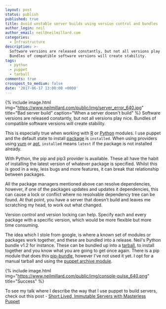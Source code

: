 ```yaml
---
layout: post
status: publish
published: true
title: Avoid unstable server builds using version control and bundles
author_login: neil
author_email: neil@neilmillard.com
categories:
  - Infrastructure
description: >-
  Software versions are released constantly, but not all versions play nice.
  Bundles of compatible software versions will create stability.
tags:
  - python
  - puppet
  - tarball
comments: true
crosspost_to_medium: false
date: '2017-06-17 13:00:00 +0000'
---
```

{% include image.html
      img="https://www.neilmillard.com/public/img/server_error_640.jpg"
      title="Bad server build"
      caption="When a server doesn't build" %}
Software versions are released constantly, but not all versions play nice.
Bundles of compatible software versions will create stability.

This is especially true when working with [R](https://en.wikipedia.org/wiki/R_(programming_language)) or [Python](https://en.wikipedia.org/wiki/Python_(programming_language)) modules.
I use puppet and the default state to install [package](https://docs.puppet.com/puppet/latest/types/package.html#package-attribute-ensure) is ```installed```. When using providers using [yum](https://fedoraproject.org/wiki/Yum) or [apt](https://wiki.debian.org/Apt), ```installed``` means ```latest``` if the package is not installed already.

With Python, the pip and pip3 provider is available. These all have the habit of installing the latest version of whatever package is specified.
Whilst this is good in a way, less bugs and more features, it can break that relationship between packages.

All the package managers mentioned above can resolve dependencies, however, if one of the packages updates and updates it dependencies,
this can cause a lock or conflict where no resolvable dependency tree can be found. At that point, you have a server that doesn't build and leaves me scratching my head, to work out what changed.

Version control and version locking can help. Specify each and every package with a specific version, which would be more flexible but more time consuming.

The idea which I stole from google, is where a known set of modules or packages work together, and these are bundled into a release.
Neil's Python bundle v1.2 for instance. These can be bundled up into a [tarball](https://en.wikipedia.org/wiki/Tar_(computing)), to install together and you know what you are going to get once again.
There is a pip module that does this [pip-bundle](https://pypi.python.org/pypi/pip-bundle), however I've not used it yet. I opt for a manual tarball and using the [puppet archive module](https://forge.puppet.com/puppet/archive).


{% include image.html
      img="https://www.neilmillard.com/public/img/console-pulse_640.png"
      title="Success"
%}


To see my talk where I describe the way that I use puppet to build servers, check out this post - [Short Lived, Immutable Servers with Masterless Puppet](https://www.neilmillard.com/2017/06/10/puppet-camp-london-june-2017/)
